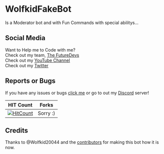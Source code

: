 # WolfkidFakeBot
Is a Moderator bot and with Fun Commands with special abilitys...

## Social Media
Want to Help me to Code with me? <br>
Check out my team, [The FutureDevs](https://github.com/FutureDeveloperZ)<br>
Check out my [YouTube Channel](www.youtube.com/c/Wolfkid)<br>
Check out my [Twitter](https://twitter.com/@TheRealWolfkid)

## Reports or Bugs
If you have any issues or bugs [click me](https://github.com/Wolfkid200444/FakeWolfkidBOT/issues) or go to out my [Discord](https://discord.gg/Z42u23M) server!

HIT Count | Forks
----------|----------
[![HitCount](http://hits.dwyl.io/FutureDeveloperZ/Beta-Wolfkid.svg)](http://hits.dwyl.io/FutureDeveloperZ/Beta-Wolfkid) | Sorry :)



## Credits
Thanks to @Wolfkid20044 and the [contributors](https://github.com/FutureDeveloperZ/FakeWolfkid/graphs/contributors) for making this bot how it is now.
